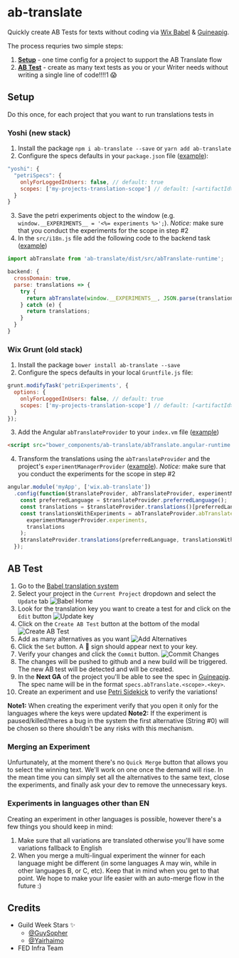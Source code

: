 # ab-translate
Quickly create AB Tests for texts without coding via [Wix Babel](https://bo.wix.com/wix-babel-webapp/babel) & [Guineapig](https://guineapig.wix.com/home).

The process requries two simple steps:
1. [**Setup**](#setup) - one time config for a project to support the AB Translate flow
2. [**AB Test**](#ab-test) - create as many text tests as you or your Writer needs without writing a single line of code!!!!1 😱

## Setup
Do this once, for each project that you want to run translations tests in

### Yoshi (new stack)
1. Install the package `npm i ab-translate --save` or `yarn add ab-translate`
2. Configure the specs defaults in your `package.json` file ([example](https://github.com/wix-private/account-recovery/blob/master/package.json#L15)):
```javascript
"yoshi": {
  "petriSpecs": {
    onlyForLoggedInUsers: false, // default: true
    scopes: ['my-projects-translation-scope'] // default: [<artifactId>]
  }
}
```
3. Save the petri experiments object to the window (e.g. `window.__EXPERIMENTS__ = '<%= experiments %>';`). *Notice:* make sure that you conduct the experiments for the scope in step #2
4. In the `src/i18n.js` file add the following code to the backend task ([example](https://github.com/wix-private/account-recovery/blob/master/src/i18n/client-i18n.js#L22))
```javascript
import abTranslate from 'ab-translate/dist/src/abTranslate-runtime';

backend: {
  crossDomain: true,
  parse: translations => {
    try {
      return abTranslate(window.__EXPERIMENTS__, JSON.parse(translations));
    } catch (e) {
      return translations;
    }
  }
}
```
### Wix Grunt (old stack)
1. Install the package `bower install ab-translate --save`
2. Configure the specs defaults in your local `Gruntfile.js` file:
```javascript
grunt.modifyTask('petriExperiments', {
  options: {
    onlyForLoggedInUsers: false, // default: true
    scopes: ['my-projects-translation-scope'] // default: [<artifactId>]
  }
});
```
3. Add the Angular `abTranslateProvider` to your `index.vm` file ([example](https://github.com/wix-private/site-generator-statics-consumer/blob/00f9120d1964725aa3a89217f48978264210caa2/app/index.vm#L189))
```html
<script src="bower_components/ab-translate/abTranslate.angular-runtime.bundle.min.js"></script>
```
4. Transform the translations using the `abTranslateProvider` and the project's `experimentManagerProvider` ([example](https://github.com/wix-private/site-generator-statics-consumer/blob/15d0f98603a575b5eda742ede781cf63f791f04b/app/scripts/app.ts#L80)). *Notice:* make sure that you conduct the experiments for the scope in step #2
```javascript
angular.module('myApp', ['wix.ab-translate'])
  .config(function($translateProvider, abTranslateProvider, experimentManagerProvider) {
    const preferredLanguage = $translateProvider.preferredLanguage();
    const translations = $translateProvider.translations()[preferredLanguage];
    const translationsWithExperiments = abTranslateProvider.abTranslate.default(
      experimentManagerProvider.experiments,
      translations
    );
    $translateProvider.translations(preferredLanguage, translationsWithExperiments);
  });
```

## AB Test

1. Go to the [Babel translation system](https://bo.wix.com/wix-babel-webapp/babel)
2. Select your project in the `Current Project` dropdown and select the `Update` tab
![Babel Home](docs/1.babel.home.png)
3. Look for the translation key you want to create a test for and click on the `Edit` button
![Update key](docs/2.update.keys.png)
4. Click on the `Create AB Test` button at the bottom of the modal
![Create AB Test](docs/3.babel.edit.png)
5. Add as many alternatives as you want
![Add Alternatives](docs/4.babel.add.variations.png)
6. Click the `Set` button. A 🔀 sign should appear next to your key.
7. Verify your changes and click the `Commit` button.
![Commit Changes](docs/5.babel.commit.changes.png)
8. The changes will be pushed to github and a new build will be triggered. The new AB test will be detected and will be created.
9. In the **Next GA** of the project you'll be able to see the spec in [Guineapig](https://guineapig.wix.com/home). The spec name will be in the format `specs.abTranslate.<scope>.<key>`.
10. Create an experiment and use [Petri Sidekick](https://chrome.google.com/webstore/detail/wix-petri-sidekick/hpdjckcenihbjfmaccadiaighajcjope) to verify the variations!

**Note1:** When creating the experiment verify that you open it only for the languages where the keys were updated
**Note2:** If the experiment is paused/killed/theres a bug in the system the first alternative (String #0) will be chosen so there shouldn't be any risks with this mechanism.

### Merging an Experiment
Unfurtunately, at the moment there's no `Quick Merge` button that allows you to select the winning text. We'll work on one once the demand will rise. In the mean time you can simply set all the alternatives to the same text, close the experiments, and finally ask your dev to remove the unnecessary keys.

### Experiments in languages other than EN
Creating an experiment in other languages is possible, however there's a few things you should keep in mind:
1. Make sure that all variations are translated otherwise you'll have some variations fallback to English
2. When you merge a multi-lingual experiment the winner for each language might be different (in some languages A may win, while in other languages B, or C, etc). Keep that in mind when you get to that point. We hope to make your life easier with an auto-merge flow in the future :)

## Credits
* Guild Week Stars ✨
  * [@GuySopher](https://github.com/guysopher)
  * [@Yairhaimo](https://github.com/yairhaimo)
* FED Infra Team
